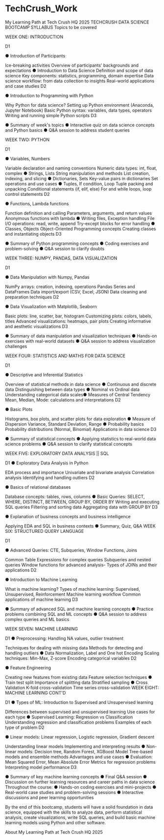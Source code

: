 # TechCrush_Work
My Learning Path at Tech Crush HQ 2025
TECHCRUSH DATA SCIENCE BOOTCAMP SYLLABUS Topics to be covered

WEEK ONE: INTRODUCTION

D1

● Introduction of Participants

Ice-breaking activities
Overview of participants' backgrounds and expectations ● Introduction to Data Science
Definition and scope of data science
Key components: statistics, programming, domain expertise
Data science workflow: from data collection to insights
Real-world applications and case studies
D2

● Introduction to Programming with Python

Why Python for data science?
Setting up Python environment (Anaconda, Jupyter Notebook)
Basic Python syntax: variables, data types, operators
Writing and running simple Python scripts
D3

● Summary of week's topics ● Interactive quiz on data science concepts and Python basics ● Q&A session to address student queries

WEEK TWO: PYTHON

D1

● Variables, Numbers

Variable declaration and naming conventions
Numeric data types: int, float, complex ● Strings, Lists
String manipulation and methods
List creation, indexing, and slicing ● Dictionaries, Sets
Key-value pairs in dictionaries
Set operations and use cases ● Tuples, If condition, Loop
Tuple packing and unpacking
Conditional statements (if, elif, else)
For and while loops, loop control statements
D2

● Functions, Lambda functions

Function definition and calling
Parameters, arguments, and return values
Anonymous functions with lambda ● Writing files, Exception handling
File I/O operations: read, write, append
Try-except blocks for error handling ● Classes, Objects
Object-Oriented Programming concepts
Creating classes and instantiating objects
D3

● Summary of Python programming concepts ● Coding exercises and problem-solving ● Q&A session to clarify doubts

WEEK THREE: NUMPY, PANDAS, DATA VISUALIZATION

D1

● Data Manipulation with Numpy, Pandas

NumPy arrays: creation, indexing, operations
Pandas Series and DataFrames
Data import/export (CSV, Excel, JSON)
Data cleaning and preparation techniques
D2

● Data Visualization with Matplotlib, Seaborn

Basic plots: line, scatter, bar, histogram
Customizing plots: colors, labels, titles
Advanced visualizations: heatmaps, pair plots
Creating informative and aesthetic visualizations
D3

● Summary of data manipulation and visualization techniques ● Hands-on exercises with real-world datasets ● Q&A session to address visualization challenges

WEEK FOUR: STATISTICS AND MATHS FOR DATA SCIENCE

D1

● Descriptive and Inferential Statistics

Overview of statistical methods in data science ● Continuous and discrete data
Distinguishing between data types ● Nominal vs Ordinal data
Understanding categorical data scales● Measures of Central Tendency
Mean, Median, Mode: calculations and interpretations
D2

● Basic Plots

Histograms, box plots, and scatter plots for data exploration ● Measure of Dispersion
Variance, Standard Deviation, Range ● Probability basics
Probability distributions (Normal, Binomial)
Applications in data science
D3

● Summary of statistical concepts ● Applying statistics to real-world data science problems ● Q&A session to clarify statistical concepts

WEEK FIVE: EXPLORATORY DATA ANALYSIS || SQL

D1 ● Exploratory Data Analysis in Python

EDA process and importance
Univariate and bivariate analysis
Correlation analysis
Identifying and handling outliers
D2

● Basics of relational databases

Database concepts: tables, rows, columns ● Basic Queries: SELECT, WHERE, DISTINCT, BETWEEN, GROUP BY, ORDER BY
Writing and executing SQL queries
Filtering and sorting data
Aggregating data with GROUP BY
D3

● Explanation of business concepts and business intelligence

Applying EDA and SQL in business contexts ● Summary, Quiz, Q&A
WEEK SIX: STRUCTURED QUERY LANGUAGE

D1

● Advanced Queries: CTE, Subqueries, Window Functions, Joins

Common Table Expressions for complex queries
Subqueries and nested queries
Window functions for advanced analysis- Types of JOINs and their applications
D2

● Introduction to Machine Learning

What is machine learning?
Types of machine learning: Supervised, Unsupervised, Reinforcement
Machine learning workflow
Common applications of machine learning
D3

● Summary of advanced SQL and machine learning concepts ● Practice problems combining SQL and ML concepts ● Q&A session to address complex queries and ML basics

WEEK SEVEN: MACHINE LEARNING

D1 ● Preprocessing: Handling NA values, outlier treatment

Techniques for dealing with missing data
Methods for detecting and handling outliers ● Data Normalization, Label and One hot Encoding
Scaling techniques: Min-Max, Z-score
Encoding categorical variables
D2

● Feature Engineering

Creating new features from existing data
Feature selection techniques ● Train test split
Importance of splitting data
Stratified sampling ● Cross Validation
K-fold cross-validation
Time series cross-validation
WEEK EIGHT: MACHINE LEARNING CONT'D

D1 ● Types of ML: Introduction to Supervised and Unsupervised learning

Differences between supervised and unsupervised learning
Use cases for each type ● Supervised Learning: Regression vs Classification
Understanding regression and classification problems
Examples of each type of problem
D2

● Linear models: Linear regression, Logistic regression, Gradient descent

Understanding linear models
Implementing and interpreting results ● Non-linear models: Decision tree, Random Forest, XGBoost Model
Tree-based models and ensemble methods
Advantages and use cases ● Evaluation: Mean Squared Error, Mean Absolute Error
Metrics for regression problems
Interpreting model performance
D3

● Summary of key machine learning concepts ● Final Q&A session ● Discussion on further learning resources and career paths in data science Throughout the course: ● Hands-on coding exercises and mini-projects ● Real-world case studies and problem-solving sessions ● Interactive discussions and peer learning opportunities

By the end of this bootcamp, students will have a solid foundation in data science, equipped with the skills to analyze data, perform statistical analysis, create visualizations, write SQL queries, and build basic machine learning models using Python and other software.

About
My Learning Path at Tech Crush HQ 2025

